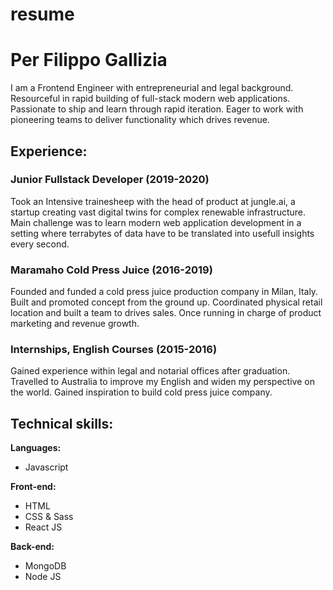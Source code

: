 # resume

# Per Filippo Gallizia

I am a Frontend Engineer with entrepreneurial and legal background. 
Resourceful in rapid building of full-stack modern web applications. 
Passionate to ship and learn through rapid iteration. Eager to work with pioneering teams to deliver functionality which drives revenue. 

## Experience:
### Junior Fullstack Developer (2019-2020)
Took an Intensive trainesheep with the head of product at jungle.ai, a startup creating vast digital twins for complex renewable infrastructure. Main challenge was to learn modern web application development in a setting where terrabytes of data have to be translated into usefull insights every second.

### Maramaho Cold Press Juice (2016-2019)
Founded and funded a cold press juice production company in Milan, Italy.
Built and promoted concept from the ground up.
Coordinated physical retail location and built a team to drives sales.
Once running in charge of product marketing and revenue growth.

### Internships, English Courses (2015-2016)
Gained experience within legal and notarial offices after graduation. Travelled to Australia to improve my English and widen my perspective on the world. Gained inspiration to build cold press juice company.

## Technical skills:

**Languages:**

* Javascript

**Front-end:**

* HTML
* CSS & Sass
* React JS 

**Back-end:**

* MongoDB
* Node JS


